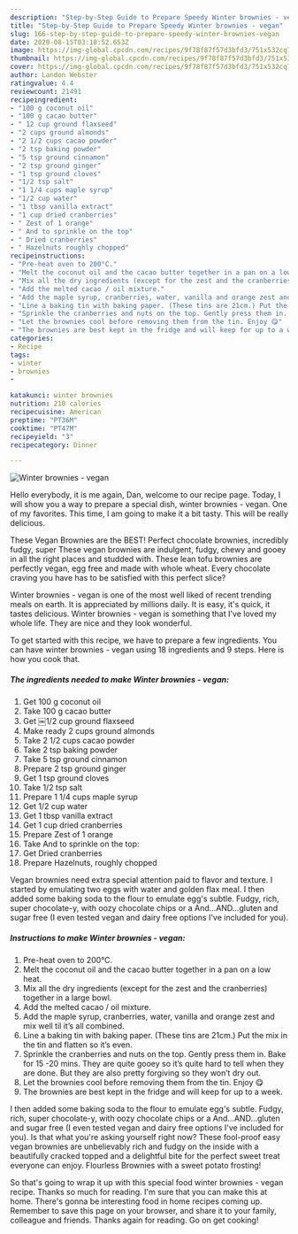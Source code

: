 ```yaml
---
description: "Step-by-Step Guide to Prepare Speedy Winter brownies - vegan"
title: "Step-by-Step Guide to Prepare Speedy Winter brownies - vegan"
slug: 166-step-by-step-guide-to-prepare-speedy-winter-brownies-vegan
date: 2020-08-15T03:18:52.653Z
image: https://img-global.cpcdn.com/recipes/9f78f87f57d3bfd3/751x532cq70/winter-brownies-vegan-recipe-main-photo.jpg
thumbnail: https://img-global.cpcdn.com/recipes/9f78f87f57d3bfd3/751x532cq70/winter-brownies-vegan-recipe-main-photo.jpg
cover: https://img-global.cpcdn.com/recipes/9f78f87f57d3bfd3/751x532cq70/winter-brownies-vegan-recipe-main-photo.jpg
author: Landon Webster
ratingvalue: 4.4
reviewcount: 21491
recipeingredient:
- "100 g coconut oil"
- "100 g cacao butter"
- " 12 cup ground flaxseed"
- "2 cups ground almonds"
- "2 1/2 cups cacao powder"
- "2 tsp baking powder"
- "5 tsp ground cinnamon"
- "2 tsp ground ginger"
- "1 tsp ground cloves"
- "1/2 tsp salt"
- "1 1/4 cups maple syrup"
- "1/2 cup water"
- "1 tbsp vanilla extract"
- "1 cup dried cranberries"
- " Zest of 1 orange"
- " And to sprinkle on the top"
- " Dried cranberries"
- " Hazelnuts roughly chopped"
recipeinstructions:
- "Pre-heat oven to 200°C."
- "Melt the coconut oil and the cacao butter together in a pan on a low heat."
- "Mix all the dry ingredients (except for the zest and the cranberries) together in a large bowl."
- "Add the melted cacao / oil mixture."
- "Add the maple syrup, cranberries, water, vanilla and orange zest and mix well til it’s all combined."
- "Line a baking tin with baking paper. (These tins are 21cm.) Put the mix in the tin and flatten so it’s even."
- "Sprinkle the cranberries and nuts on the top. Gently press them in. Bake for 15 -20 mins. They are quite gooey so it’s quite hard to tell when they are done. But they are also pretty forgiving so they won’t dry out."
- "Let the brownies cool before removing them from the tin. Enjoy 😋"
- "The brownies are best kept in the fridge and will keep for up to a week."
categories:
- Recipe
tags:
- winter
- brownies
- 

katakunci: winter brownies  
nutrition: 210 calories
recipecuisine: American
preptime: "PT36M"
cooktime: "PT47M"
recipeyield: "3"
recipecategory: Dinner

---
```



![Winter brownies - vegan](https://img-global.cpcdn.com/recipes/9f78f87f57d3bfd3/751x532cq70/winter-brownies-vegan-recipe-main-photo.jpg)

Hello everybody, it is me again, Dan, welcome to our recipe page. Today, I will show you a way to prepare a special dish, winter brownies - vegan. One of my favorites. This time, I am going to make it a bit tasty. This will be really delicious.

These Vegan Brownies are the BEST! Perfect chocolate brownies, incredibly fudgy, super These vegan brownies are indulgent, fudgy, chewy and gooey in all the right places and studded with. These lean tofu brownies are perfectly vegan, egg free and made with whole wheat. Every chocolate craving you have has to be satisfied with this perfect slice?

Winter brownies - vegan is one of the most well liked of recent trending meals on earth. It is appreciated by millions daily. It is easy, it's quick, it tastes delicious. Winter brownies - vegan is something that I've loved my whole life. They are nice and they look wonderful.


To get started with this recipe, we have to prepare a few ingredients. You can have winter brownies - vegan using 18 ingredients and 9 steps. Here is how you cook that.

<!--inarticleads1-->

##### The ingredients needed to make Winter brownies - vegan:

1. Get 100 g coconut oil
1. Take 100 g cacao butter
1. Get  ￼1/2 cup ground flaxseed
1. Make ready 2 cups ground almonds
1. Take 2 1/2 cups cacao powder
1. Take 2 tsp baking powder
1. Take 5 tsp ground cinnamon
1. Prepare 2 tsp ground ginger
1. Get 1 tsp ground cloves
1. Take 1/2 tsp salt
1. Prepare 1 1/4 cups maple syrup
1. Get 1/2 cup water
1. Get 1 tbsp vanilla extract
1. Get 1 cup dried cranberries
1. Prepare  Zest of 1 orange
1. Take  And to sprinkle on the top:
1. Get  Dried cranberries
1. Prepare  Hazelnuts, roughly chopped


Vegan brownies need extra special attention paid to flavor and texture. I started by emulating two eggs with water and golden flax meal. I then added some baking soda to the flour to emulate egg&#39;s subtle. Fudgy, rich, super chocolate-y, with oozy chocolate chips or a And…AND…gluten and sugar free (I even tested vegan and dairy free options I&#39;ve included for you). 

<!--inarticleads2-->

##### Instructions to make Winter brownies - vegan:

1. Pre-heat oven to 200°C.
1. Melt the coconut oil and the cacao butter together in a pan on a low heat.
1. Mix all the dry ingredients (except for the zest and the cranberries) together in a large bowl.
1. Add the melted cacao / oil mixture.
1. Add the maple syrup, cranberries, water, vanilla and orange zest and mix well til it’s all combined.
1. Line a baking tin with baking paper. (These tins are 21cm.) Put the mix in the tin and flatten so it’s even.
1. Sprinkle the cranberries and nuts on the top. Gently press them in. Bake for 15 -20 mins. They are quite gooey so it’s quite hard to tell when they are done. But they are also pretty forgiving so they won’t dry out.
1. Let the brownies cool before removing them from the tin. Enjoy 😋
1. The brownies are best kept in the fridge and will keep for up to a week.


I then added some baking soda to the flour to emulate egg&#39;s subtle. Fudgy, rich, super chocolate-y, with oozy chocolate chips or a And…AND…gluten and sugar free (I even tested vegan and dairy free options I&#39;ve included for you). Is that what you&#39;re asking yourself right now? These fool-proof easy vegan brownies are unbelievably rich and fudgy on the inside with a beautifully cracked topped and a delightful bite for the perfect sweet treat everyone can enjoy. Flourless Brownies with a sweet potato frosting! 

So that's going to wrap it up with this special food winter brownies - vegan recipe. Thanks so much for reading. I'm sure that you can make this at home. There's gonna be interesting food in home recipes coming up. Remember to save this page on your browser, and share it to your family, colleague and friends. Thanks again for reading. Go on get cooking!

